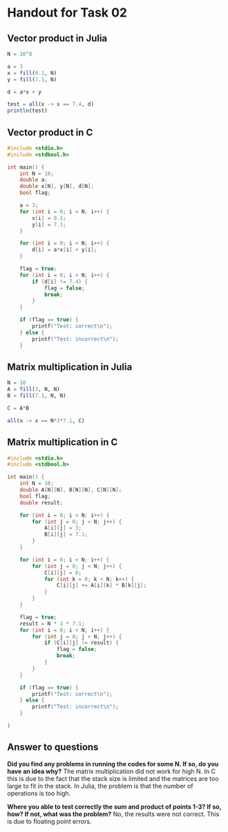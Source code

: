 # Handout for Task 02

## Vector product in Julia

```julia
N = 10^8

a = 3
x = fill(0.1, N)
y = fill(7.1, N)

d = a*x + y

test = all(x -> x == 7.4, d)
println(test)
```

## Vector product in C

```c
#include <stdio.h>
#include <stdbool.h>

int main() {
    int N = 10;
    double a;
    double x[N], y[N], d[N];
    bool flag;

    a = 3;
    for (int i = 0; i < N; i++) {
        x[i] = 0.1;
        y[i] = 7.1;
    }

    for (int i = 0; i < N; i++) {
        d[i] = a*x[i] + y[i];
    }

    flag = true;
    for (int i = 0; i < N; i++) {
        if (d[i] != 7.4) {
            flag = false;
            break;
        }
    }

    if (flag == true) {
        printf("Test: correct\n");
    } else {
        printf("Test: incorrect\n");
    }
```

## Matrix multiplication in Julia

```julia
N = 10
A = fill(3, N, N)
B = fill(7.1, N, N)

C = A*B

all(x -> x == N*3*7.1, C)
```

## Matrix multiplication in C

```c
#include <stdio.h>
#include <stdbool.h>

int main() {
    int N = 10;
    double A[N][N], B[N][N], C[N][N];
    bool flag;
    double result;

    for (int i = 0; i < N; i++) {
        for (int j = 0; j < N; j++) {
            A[i][j] = 3;
            B[i][j] = 7.1;
        }
    }

    for (int i = 0; i < N; i++) {
        for (int j = 0; j < N; j++) {
            C[i][j] = 0;
            for (int k = 0; k < N; k++) {
                C[i][j] += A[i][k] * B[k][j];
            }
        }
    }

    flag = true;
    result = N * 3 * 7.1;
    for (int i = 0; i < N; i++) {
        for (int j = 0; j < N; j++) {
            if (C[i][j] != result) {
                flag = false;
                break;
            }
        }
    }

    if (flag == true) {
        printf("Test: correct\n");
    } else {
        printf("Test: incorrect\n");
    }

}
```

## Answer to questions
**Did you find any problems in running the codes for some N. If so, do you have an idea why?**
The matrix multiplication did not work for high N. In C this is due to the fact that the stack size is limited and the matrices are too large to fit in the stack. In Julia, the problem is that the number of operations is too high.

**Where you able to test correctly the sum and product of points 1-3? If so, how? If not, what was the problem?**
No, the results were not correct. This is due to floating point errors.